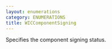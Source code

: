 ```yaml
---
layout: enumerations
category: ENUMERATIONS
title: WICComponentSigning
---
```


Specifies the component signing status.
